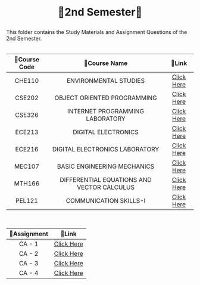 # <p align="center">🔴2nd Semester🔴</p>

This folder contains the Study Materials and Assignment Questions of the 2nd Semester.<br><br>

| 📝Course Code | 📝Course Name | 🔗Link |
|:---:|:---:|:---:|
|CHE110|ENVIRONMENTAL STUDIES|[Click Here](https://github.com/Rakesh9100/B.Tech-Study-Materials-LPU---Batch--2020-2024/tree/main/2nd%20Semester/Courses/CHE110%20(ENVIRONMENTAL%20STUDIES))|
|CSE202|OBJECT ORIENTED PROGRAMMING|[Click Here](https://github.com/Rakesh9100/B.Tech-Study-Materials-LPU---Batch--2020-2024/tree/main/2nd%20Semester/Courses/CSE202%20(OBJECT%20ORIENTED%20PROGRAMMING))|
|CSE326|INTERNET PROGRAMMING LABORATORY|[Click Here](https://github.com/Rakesh9100/B.Tech-Study-Materials-LPU---Batch--2020-2024/tree/main/2nd%20Semester/Courses/CSE326%20(INTERNET%20PROGRAMMING%20LABORATORY))|
|ECE213|DIGITAL ELECTRONICS|[Click Here](https://github.com/Rakesh9100/B.Tech-Study-Materials-LPU---Batch--2020-2024/tree/main/2nd%20Semester/Courses/ECE213%20(DIGITAL%20ELECTRONICS))|
|ECE216|DIGITAL ELECTRONICS LABORATORY|[Click Here](https://github.com/Rakesh9100/B.Tech-Study-Materials-LPU---Batch--2020-2024/tree/main/2nd%20Semester/Courses/ECE216%20(DIGITAL%20ELECTRONICS%20LABORATORY))|
|MEC107|BASIC ENGINEERING MECHANICS|[Click Here](https://github.com/Rakesh9100/B.Tech-Study-Materials-LPU---Batch--2020-2024/tree/main/2nd%20Semester/Courses/MEC107%20(BASIC%20ENGINEERING%20MECHANICS))|
|MTH166|DIFFERENTIAL EQUATIONS AND VECTOR CALCULUS|[Click Here](https://github.com/Rakesh9100/B.Tech-Study-Materials-LPU---Batch--2020-2024/tree/main/2nd%20Semester/Courses/MTH166%20(DIFFERENTIAL%20EQUATIONS%20AND%20VECTOR%20CALCULUS))|
|PEL121|COMMUNICATION SKILLS-I|[Click Here](https://github.com/Rakesh9100/B.Tech-Study-Materials-LPU---Batch--2020-2024/tree/main/2nd%20Semester/Courses/PEL121%20(%20COMMUNICATION%20SKILLS-I))|
<br>

| 📝Assignment | 🔗Link |
|:---:|:---:|
|CA - 1|[Click Here](https://github.com/Rakesh9100/B.Tech-Study-Materials-LPU---Batch--2020-2024/tree/main/2nd%20Semester/CA-1%20Assignments)|
|CA - 2|[Click Here](https://github.com/Rakesh9100/B.Tech-Study-Materials-LPU---Batch--2020-2024/tree/main/2nd%20Semester/CA-2%20Assignments)|
|CA - 3|[Click Here](https://github.com/Rakesh9100/B.Tech-Study-Materials-LPU---Batch--2020-2024/tree/main/2nd%20Semester/CA-3%20Assignments)|
|CA - 4|[Click Here](https://github.com/Rakesh9100/B.Tech-Study-Materials-LPU---Batch--2020-2024/tree/main/2nd%20Semester/CA-4%20Assignments)|
